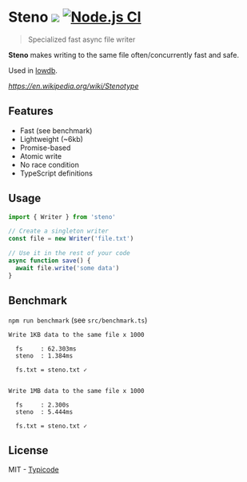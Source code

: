 # Steno [![](http://img.shields.io/npm/dm/steno.svg?style=flat)](https://www.npmjs.org/package/steno) [![Node.js CI](https://github.com/typicode/steno/actions/workflows/node.js.yml/badge.svg)](https://github.com/typicode/steno/actions/workflows/node.js.yml)

> Specialized fast async file writer

**Steno** makes writing to the same file often/concurrently fast and safe.

Used in [lowdb](https://github.com/typicode/lowdb).

_https://en.wikipedia.org/wiki/Stenotype_

## Features

- Fast (see benchmark)
- Lightweight (~6kb)
- Promise-based
- Atomic write
- No race condition
- TypeScript definitions

## Usage

```javascript
import { Writer } from 'steno'

// Create a singleton writer
const file = new Writer('file.txt')

// Use it in the rest of your code
async function save() {
  await file.write('some data')
}
```

## Benchmark

`npm run benchmark` (see `src/benchmark.ts`)

```
Write 1KB data to the same file x 1000

  fs     : 62.303ms
  steno  : 1.384ms

  fs.txt = steno.txt ✓


Write 1MB data to the same file x 1000

  fs     : 2.300s
  steno  : 5.444ms

  fs.txt = steno.txt ✓
```

## License

MIT - [Typicode](https://github.com/typicode)
